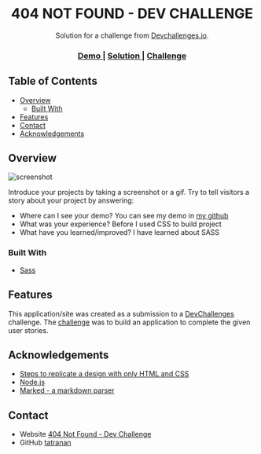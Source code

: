 <!-- Please update value in the {}  -->

<h1 align="center">404 NOT FOUND - DEV CHALLENGE</h1>

<div align="center">
   Solution for a challenge from  <a href="http://devchallenges.io" target="_blank">Devchallenges.io</a>.
</div>

<div align="center">
  <h3>
    <a href="https://tatranan.github.io/404NotFoundMaster-Sass-DevChallenges/">
      Demo
    </a>
    <span> | </span>
    <a href="https://github.com/tatranan/404NotFoundMaster-Sass-DevChallenges">
      Solution
    </a>
    <span> | </span>
    <a href="https://devchallenges.io/challenges/wBunSb7FPrIepJZAg0sY">
      Challenge
    </a>
  </h3>
</div>

<!-- TABLE OF CONTENTS -->

## Table of Contents

- [Overview](#overview)
  - [Built With](#built-with)
- [Features](#features)
- [Contact](#contact)
- [Acknowledgements](#acknowledgements)

<!-- OVERVIEW -->

## Overview

![screenshot](https://user-images.githubusercontent.com/16707738/92399059-5716eb00-f132-11ea-8b14-bcacdc8ec97b.png)

Introduce your projects by taking a screenshot or a gif. Try to tell visitors a story about your project by answering:

- Where can I see your demo?
  You can see my demo in [my github](https://tatranan.github.io/404NotFoundMaster-Sass-DevChallenges/)
- What was your experience?
  Before I used CSS to build project
- What have you learned/improved?
  I have learned about SASS

### Built With

<!-- This section should list any major frameworks that you built your project using. Here are a few examples.-->

- [Sass](https://sass-lang.com/)

## Features

<!-- List the features of your application or follow the template. Don't share the figma file here :) -->

This application/site was created as a submission to a [DevChallenges](https://devchallenges.io/challenges) challenge. The [challenge](https://devchallenges.io/challenges/wBunSb7FPrIepJZAg0sY) was to build an application to complete the given user stories.


## Acknowledgements

<!-- This section should list any articles or add-ons/plugins that helps you to complete the project. This is optional but it will help you in the future. For exmpale -->

- [Steps to replicate a design with only HTML and CSS](https://devchallenges-blogs.web.app/how-to-replicate-design/)
- [Node.js](https://nodejs.org/)
- [Marked - a markdown parser](https://github.com/chjj/marked)

## Contact

- Website [404 Not Found - Dev Challenge](https://tatranan.github.io/404NotFoundMaster-Sass-DevChallenges/)
- GitHub [tatranan](https://{github.com/tatranan})
